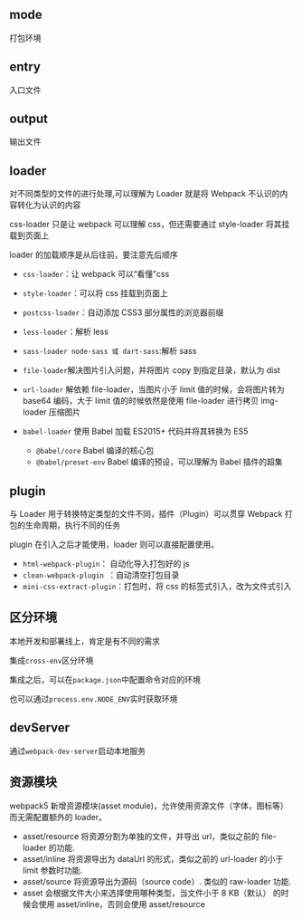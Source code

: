 ## mode

打包环境

## entry

入口文件

## output

输出文件

## loader

对不同类型的文件的进行处理,可以理解为 Loader 就是将 Webpack 不认识的内容转化为认识的内容

css-loader 只是让 webpack 可以理解 css，但还需要通过 style-loader 将其挂载到页面上

loader 的加载顺序是从后往前，要注意先后顺序

- `css-loader`：让 webpack 可以“看懂”css
- `style-loader`：可以将 css 挂载到页面上
- `postcss-loader`：自动添加 CSS3 部分属性的浏览器前缀
- `less-loader`：解析 less
- `sass-loader node-sass 或 dart-sass`:解析 sass

- `file-loader`解决图片引入问题，并将图片 copy 到指定目录，默认为 dist
- `url-loader` 解依赖 file-loader，当图片小于 limit 值的时候，会将图片转为 base64 编码，大于 limit 值的时候依然是使用 file-loader 进行拷贝 img-loader 压缩图片

- `babel-loader` 使用 Babel 加载 ES2015+ 代码并将其转换为 ES5
  - `@babel/core` Babel 编译的核心包
  - `@babel/preset-env` Babel 编译的预设，可以理解为 Babel 插件的超集

## plugin

与 Loader 用于转换特定类型的文件不同，插件（Plugin）可以贯穿 Webpack 打包的生命周期，执行不同的任务

plugin 在引入之后才能使用，loader 则可以直接配置使用。

- `html-webpack-plugin`： 自动化导入打包好的 js
- `clean-webpack-plugin `：自动清空打包目录
- `mini-css-extract-plugin`：打包时，将 css 的标签式引入，改为文件式引入

## 区分环境

本地开发和部署线上，肯定是有不同的需求

集成`cross-env`区分环境

集成之后，可以在`package.json`中配置命令对应的环境

也可以通过`process.env.NODE_ENV`实时获取环境

## devServer

通过`webpack-dev-server`启动本地服务

## 资源模块

webpack5 新增资源模块(asset module)，允许使用资源文件（字体，图标等）而无需配置额外的 loader。

- asset/resource 将资源分割为单独的文件，并导出 url，类似之前的 file-loader 的功能.
- asset/inline 将资源导出为 dataUrl 的形式，类似之前的 url-loader 的小于 limit 参数时功能.
- asset/source 将资源导出为源码（source code）. 类似的 raw-loader 功能.
- asset 会根据文件大小来选择使用哪种类型，当文件小于 8 KB（默认） 的时候会使用 asset/inline，否则会使用 asset/resource
